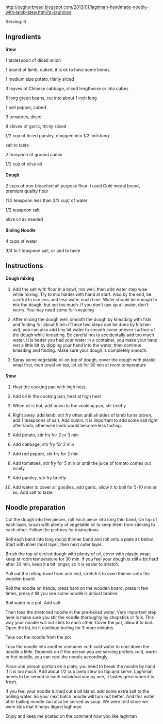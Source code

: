 http://uyghurbread.blogspot.com/2013/01/laghman-handmade-noodle-with-lamb-stew.html?q=laghman

Serving: 6

## Ingredients

#### Stew
1 tablespoon of diced onion

1 pound of lamb, cubed, it is ok to have some bones

1 medium size potato, thinly sliced

3 leaves of Chinese cabbage, sliced lengthwise or into cubes

5 long green beans, cut into about 1 inch long

1 bell pepper, cubed

3 tomatoes, diced

8 cloves of garlic, thinly sliced

1/2 cup of diced parsley, chopped into 1/2 inch long

salt to taste

2 teaspoon of ground cumin

1/2 cup of olive oil

#### Dough
2 cups of non-bleached all purpose flour. I used Gold medal brand, premium quality flour

(1.5 teaspoon less than 2/3 cup) of water

1/2 teaspoon salt

olive oil as needed

#### Bioling Noodle
4 cups of water

3/4 to 1 teaspoon salt, or add to taste

## Instructions

#### Dough mixing
1. Add the salt with flour in a bowl, mix well,  then add water step wise while mixing. Try to mix harder with hand at start. Also by the end, be careful to use less and less water each time. Water should be enough to mix the dough, but not too much. If you don't use up all water, don't worry. You may need some for kneading

2. After mixing the dough well, smooth the dough by kneading with fists and folding for about 5 min.(These two steps can be done by kitchen aid), you can also add tiny bit water to smooth some uneven surface of the dough while kneading. Be careful not to accidentally add too much water. It is better you had your water in a container, you make your hand wet a little bit by dipping your hand into the water, then continue kneading and folding. Make sure your dough is completely smooth.

3. Spray some vegetable oil on top of dough, cover the dough with plastic wrap first, then towel on top, let sit for 30 min at room temperature

#### Stew
1. Heat the cooking pan with high heat.

2. Add oil in the cooking pan, heat at high heat

3. When oil is hot, add onion to the cooking pan, stir briefly

4. Right away, add lamb, stir fry often until all sides of lamb turns brown, add 1 teaspoons of salt. Add cumin. It is important to add some salt right after lamb, otherwise lamb would become less tasting.

5. Add potato, stir fry for 2 or 3 min

6. Add cabbage, stir fry for 2 min

7. Add red pepper, stir fry for 2 min

8. Add tomatoes, stir fry for 5 min or until the juice of tomato comes out nicely

9. Add parsley, stir fry briefly

10. Add water to cover all goodies, add garlic, allow it to boil for 5-10 min or so. Add salt to taste

## Noodle preparation
Cut the dough into few pieces, roll each piece into long thin band, On top of each layer, brush with plenty of vegetable oil to keep them from sticking to each other. Follow the pictures for instructions

Roll each band into long round thinner band and roll onto a plate as below. Start with inner most layer, then next outer layer. 

Brush the top of circled dough with plenty of oil, cover with plastic wrap, keep at room temperature for 30 min. If you feel your dough is still a bit hard after 30 min, keep it a bit longer, so it is easier to stretch.

Pull out the rolling band from one end, stretch it to even thinner onto the wooden board

Roll the noodle on hands, press hard on the wooden board, press it few times, press it till you see some noodle is almost broken.

Boil water in a pot. Add salt.

Then toss the stretched noodle in the pre-boiled water, Very important step here is make sure you stir the noodle thoroughly by chopstick or folk. This way your noodle will not stick to each other. Cover the pot, allow it to boil. Open the lid, let it continue boiling for 3 more minutes

Take out the noodle from the pot

Toss the noodle into another container with cold water to cool down the noodle a little. Depends on if the person you are serving prefers cold, warm or hot noodle, you can cool the noodle accordingly

Place one person portion on a plate, you need to break the noodle by hand if it is too much. Add about 1/2 cup lamb stew on top and serve. Laghman needs to be served to each individual one by one, it tastes great when it is fresh.

If you feel your noodle turned out a bit bland, add some extra salt to the boiling water. So your next batch noodle will turn out better. And this water after boiling noodle can also be served as soup. We were told since we were kids that it helps digest laghman. 

Enjoy and keep me posted on the comment how you like laghman

